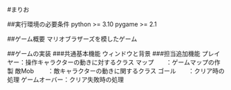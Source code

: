 #まりお

##実行環境の必要条件
python >= 3.10
pygame >= 2.1

##ゲーム概要
マリオブラザーズを模したゲーム


##ゲームの実装
###共通基本機能
ウィンドウと背景
###担当追加機能
プレイヤー：操作キャラクターの動きに対するクラス
マップ　　：ゲームマップの作製
敵Mob 　　：敵キャラクターの動きに関するクラス
ゴール　　：クリア時の処理
ゲームオーバー：クリア失敗時の処理